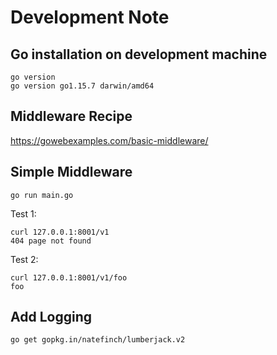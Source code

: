 # Development Note


## Go installation on development machine

```
go version
go version go1.15.7 darwin/amd64
```


## Middleware Recipe

https://gowebexamples.com/basic-middleware/


## Simple Middleware

```
go run main.go
```

Test 1:
```
curl 127.0.0.1:8001/v1
404 page not found
```

Test 2:
```
curl 127.0.0.1:8001/v1/foo
foo
```

## Add Logging

```
go get gopkg.in/natefinch/lumberjack.v2
```
